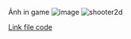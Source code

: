 Ảnh in game
![image](https://user-images.githubusercontent.com/62213260/123569049-cfe55180-d7ef-11eb-8c05-27f53c188445.png)
![shooter2d](https://user-images.githubusercontent.com/62213260/123568672-04a4d900-d7ef-11eb-85bd-d508953d9e37.png)

[Link file code](https://github.com/trung-92-unity/Shooter2d/tree/main/Assets/Script)

